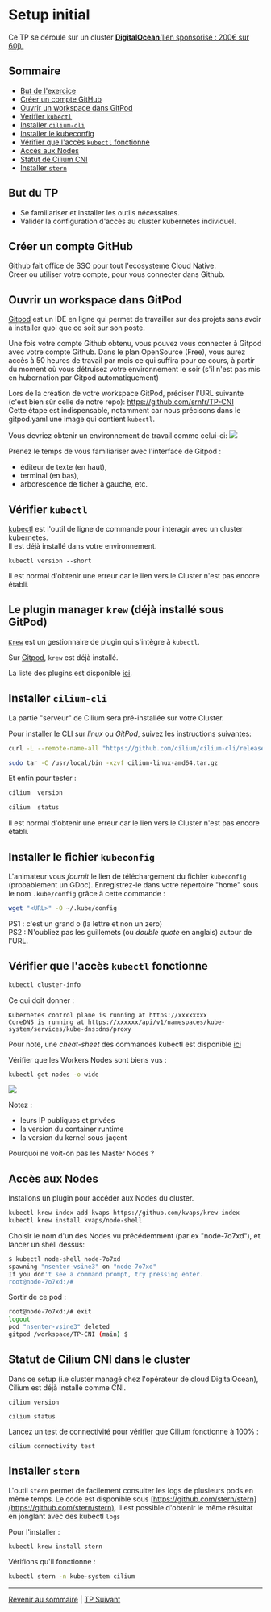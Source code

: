 # Setup initial

Ce TP se déroule sur un cluster <ins>**DigitalOcean**<ins>([lien sponsorisé : 200€ sur 60j](https://m.do.co/c/ffe6205525bf)).

## Sommaire
  * [But de l'exercice](#but-du-tp)
  * [Créer un compte GitHub](#créer-un-compte-github)
  * [Ouvrir un workspace dans GitPod](#ouvrir-un-workspace-dans-gitpod)
  * [Verifier `kubectl`](#vérifier-kubectl)
  * [Installer `cilium-cli`](#installer-cilium-cli)
  * [Installer le kubeconfig](#installer-le-kubeconfig)
  * [Vérifier que l'accès `kubectl` fonctionne](#vérifier-que-laccès-kubectl-fonctionne)
  * [Accès aux Nodes](#accès-aux-nodes)
  * [Statut de Cilium CNI](#statut-de-cilium-cni-dans-le-cluster)
  * [Installer `stern` ](#installer-stern-sur-linux)

## But du TP
* Se familiariser et installer les outils nécessaires.
* Valider la configuration d'accès au cluster kubernetes individuel. 

## Créer un compte GitHub

[Github](https://github.com) fait office de SSO pour tout l'ecosysteme Cloud Native.  
Creer ou utiliser votre compte, pour vous connecter dans Github.

  
## Ouvrir un workspace dans GitPod

[Gitpod](https://gitpod.io) est un IDE en ligne qui permet de travailler sur des projets sans avoir à installer quoi que ce soit sur son poste.

Une fois votre compte Github obtenu, vous pouvez vous connecter à Gitpod avec votre compte Github.
Dans le plan OpenSource (Free), vous aurez accès à 50 heures de travail par mois ce qui suffira pour ce cours, à partir du moment où vous détruisez votre environnement le soir (s'il n'est pas mis en hubernation par Gitpod automatiquement)

Lors de la création de votre workspace GitPod, préciser l'URL suivante (c'est bien sûr celle de notre repo):
https://github.com/srnfr/TP-CNI  
Cette étape est indispensable, notamment car nous précisons dans le gitpod.yaml une image qui contient `kubectl`.

Vous devriez obtenir un environnement de travail comme celui-ci:
![](../img/gitpod.png)

Prenez le temps de vous familiariser avec l'interface de Gitpod :  
* éditeur de texte (en haut),
* terminal (en bas),
* arborescence de ficher à gauche, etc.


## Vérifier `kubectl` 

[kubectl](https://kubernetes.io/docs/tasks/tools/install-kubectl/) est l'outil de ligne de commande pour interagir avec un cluster kubernetes.  
Il est déjà installé dans votre environnement.


```shell
kubectl version --short
```
 Il est normal d'obtenir une erreur car le lien vers le Cluster n'est pas encore établi.
 
 ## Le plugin manager `krew` (déjà installé sous GitPod)

[`Krew`]((https://krew.sigs.k8s.io/docs/user-guide/setup/install/)) est un gestionnaire de plugin qui s'intègre à `kubectl`.

Sur [Gitpod](https://gitpod.com), `krew` est déjà installé.

La liste des plugins est disponible [ici](https://krew.sigs.k8s.io/plugins/).

## Installer `cilium-cli`

La partie "serveur" de Cilium sera pré-installée sur votre Cluster.

Pour installer le CLI sur *linux* ou *GitPod*, suivez les instructions suivantes:

```bash
curl -L --remote-name-all "https://github.com/cilium/cilium-cli/releases/download/v0.12.4/cilium-linux-amd64.tar.gz"
```
```bash
sudo tar -C /usr/local/bin -xzvf cilium-linux-amd64.tar.gz
```

Et enfin pour tester :  
```bash
cilium  version
```

```bash
cilium  status
```
Il est normal d'obtenir une erreur car le lien vers le Cluster n'est pas encore établi.
 
## Installer le fichier `kubeconfig`

L'animateur vous *fournit* le lien de téléchargement du fichier `kubeconfig` (probablement un GDoc).
Enregistrez-le dans votre répertoire "home" sous le nom `.kube/config` grâce à cette commande :

```bash
wget "<URL>" -O ~/.kube/config
```

PS1 : c'est un grand o (la lettre et non un zero)  
PS2 : N'oubliez pas les  guillemets (ou *double quote* en anglais) autour de l'URL.  

## Vérifier que l'accès `kubectl` fonctionne

```bash
kubectl cluster-info
```

Ce qui doit donner :

```
Kubernetes control plane is running at https://xxxxxxxx
CoreDNS is running at https://xxxxxx/api/v1/namespaces/kube-system/services/kube-dns:dns/proxy
```

Pour note, une *cheat-sheet* des commandes kubectl est disponible [ici](https://kubernetes.io/fr/docs/reference/kubectl/cheatsheet/)

Vérifier que les Workers Nodes sont biens vus :
```bash
kubectl get nodes -o wide
```

![](../img/gitpod2.png)

Notez :
* leurs IP publiques et privées
* la version du container runtime
* la version du kernel sous-jaçent

Pourquoi ne voit-on pas les Master Nodes ?

## Accès aux Nodes

Installons un plugin pour accéder aux Nodes du cluster.

```bash
kubectl krew index add kvaps https://github.com/kvaps/krew-index
kubectl krew install kvaps/node-shell
```

Choisir le nom d'un des Nodes vu précédemment (par ex "node-7o7xd"), et lancer un shell dessus:

```bash
$ kubectl node-shell node-7o7xd 
spawning "nsenter-vsine3" on "node-7o7xd"
If you don't see a command prompt, try pressing enter.
root@node-7o7xd:/#  
```

Sortir de ce pod :
```bash
root@node-7o7xd:/# exit
logout
pod "nsenter-vsine3" deleted
gitpod /workspace/TP-CNI (main) $ 
```

## Statut de Cilium CNI dans le cluster

Dans ce setup (i.e cluster managé chez l'opérateur de cloud DigitalOcean), Cilium est déjà installé comme CNI.

```shell
cilium version
```

```shell
cilium status
```

Lancez un test de connectivité pour vérifier que Cilium fonctionne à 100% :
```shell
cilium connectivity test
```


##  Installer `stern`

L'outil `stern` permet de facilement consulter les logs de plusieurs pods en même temps.
Le code est disponible sous [https://github.com/stern/stern](https://github.com/stern/stern).
Il est possible d'obtenir le même résultat en jonglant avec des kubectl `logs`

Pour l'installer :
  
  ```bash
kubectl krew install stern
```

Vérifions qu'il fonctionne :
```bash
kubectl stern -n kube-system cilium
```


---

[Revenir au sommaire](../README.md) | [TP Suivant](./TP02.md)
